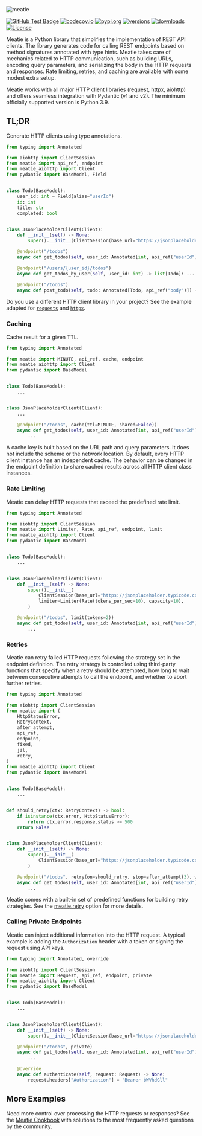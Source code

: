 <img src="https://repository-images.githubusercontent.com/735134836/df6752b8-38fa-4550-968e-cd2eda4adb37" alt="meatie">

[![GitHub Test Badge][1]][2] [![codecov.io][3]][4] [![pypi.org][5]][6] [![versions][7]][8]
[![downloads][9]][10] [![License][11]][12]

[1]: https://github.com/pmateusz/meatie/actions/workflows/ci.yaml/badge.svg "GitHub CI Badge"

[2]: https://github.com/pmateusz/meatie/actions/workflows/ci.yaml "GitHub Actions Page"

[3]: https://codecov.io/gh/pmateusz/meatie/branch/master/graph/badge.svg?branch=master "Coverage Badge"

[4]: https://codecov.io/gh/pmateusz/meatie?branch=master "Codecov site"

[5]: https://img.shields.io/pypi/v/meatie.svg "Pypi Latest Version Badge"

[6]: https://pypi.python.org/pypi/meatie "Pypi site"

[7]:https://img.shields.io/pypi/pyversions/meatie.svg

[8]: https://github.com/pmateusz/meatie

[9]: https://static.pepy.tech/badge/meatie

[10]: https://pepy.tech/project/meatie

[11]: https://img.shields.io/github/license/pmateusz/meatie "License Badge"

[12]: https://opensource.org/license/bsd-3-clause "License"

Meatie is a Python library that simplifies the implementation of REST API clients. The library generates code for
calling REST endpoints based on method signatures annotated with type hints. Meatie takes care of mechanics related to
HTTP communication, such as building URLs, encoding query parameters, and serializing the body in the HTTP requests and
responses. Rate limiting, retries, and caching are available with some modest extra setup.

Meatie works with all major HTTP client libraries (request, httpx, aiohttp) and offers seamless integration with
Pydantic (v1 and v2). The minimum officially supported version is Python 3.9.

## TL;DR

Generate HTTP clients using type annotations.

```python
from typing import Annotated

from aiohttp import ClientSession
from meatie import api_ref, endpoint
from meatie_aiohttp import Client
from pydantic import BaseModel, Field


class Todo(BaseModel):
    user_id: int = Field(alias="userId")
    id: int
    title: str
    completed: bool


class JsonPlaceholderClient(Client):
    def __init__(self) -> None:
        super().__init__(ClientSession(base_url="https://jsonplaceholder.typicode.com"))

    @endpoint("/todos")
    async def get_todos(self, user_id: Annotated[int, api_ref("userId")] = None) -> list[Todo]: ...

    @endpoint("/users/{user_id}/todos")
    async def get_todos_by_user(self, user_id: int) -> list[Todo]: ...

    @endpoint("/todos")
    async def post_todo(self, todo: Annotated[Todo, api_ref("body")]) -> Todo: ...
```

Do you use a different HTTP client library in your project? See the example adapted for [
`requests`](./tests/examples/requests/tutorial/test_basics.py) and [
`httpx`](./tests/examples/httpx/tutorial/test_basics.py).

### Caching

Cache result for a given TTL.

```python
from typing import Annotated

from meatie import MINUTE, api_ref, cache, endpoint
from meatie_aiohttp import Client
from pydantic import BaseModel


class Todo(BaseModel):
    ...


class JsonPlaceholderClient(Client):
    ...

    @endpoint("/todos", cache(ttl=MINUTE, shared=False))
    async def get_todos(self, user_id: Annotated[int, api_ref("userId")] = None) -> list[Todo]:
        ...
```

A cache key is built based on the URL path and query parameters. It does not include the scheme or the network location.
By default, every HTTP client instance has an independent cache. The behavior can be changed in the endpoint definition
to share cached results across all HTTP client class instances.

### Rate Limiting

Meatie can delay HTTP requests that exceed the predefined rate limit.

```python
from typing import Annotated

from aiohttp import ClientSession
from meatie import Limiter, Rate, api_ref, endpoint, limit
from meatie_aiohttp import Client
from pydantic import BaseModel


class Todo(BaseModel):
    ...


class JsonPlaceholderClient(Client):
    def __init__(self) -> None:
        super().__init__(
            ClientSession(base_url="https://jsonplaceholder.typicode.com"),
            limiter=Limiter(Rate(tokens_per_sec=10), capacity=10),
        )

    @endpoint("/todos", limit(tokens=2))
    async def get_todos(self, user_id: Annotated[int, api_ref("userId")] = None) -> list[Todo]:
        ...
```

### Retries

Meatie can retry failed HTTP requests following the strategy set in the endpoint definition. The retry strategy is
controlled using third-party functions that specify when a retry should be attempted, how long to wait between
consecutive attempts to call the endpoint, and whether to abort further retries.

```python
from typing import Annotated

from aiohttp import ClientSession
from meatie import (
    HttpStatusError,
    RetryContext,
    after_attempt,
    api_ref,
    endpoint,
    fixed,
    jit,
    retry,
)
from meatie_aiohttp import Client
from pydantic import BaseModel


class Todo(BaseModel):
    ...


def should_retry(ctx: RetryContext) -> bool:
    if isinstance(ctx.error, HttpStatusError):
        return ctx.error.response.status >= 500
    return False


class JsonPlaceholderClient(Client):
    def __init__(self) -> None:
        super().__init__(
            ClientSession(base_url="https://jsonplaceholder.typicode.com", raise_for_status=True)
        )

    @endpoint("/todos", retry(on=should_retry, stop=after_attempt(3), wait=fixed(5) + jit(2)))
    async def get_todos(self, user_id: Annotated[int, api_ref("userId")] = None) -> list[Todo]:
        ...
```

Meatie comes with a built-in set of predefined functions for building retry strategies. See
the [meatie.retry](./src/meatie/option/retry_option.py) option for more details.

### Calling Private Endpoints

Meatie can inject additional information into the HTTP request. A typical example is adding the `Authorization` header
with a token or signing the request using API keys.

```python
from typing import Annotated, override

from aiohttp import ClientSession
from meatie import Request, api_ref, endpoint, private
from meatie_aiohttp import Client
from pydantic import BaseModel


class Todo(BaseModel):
    ...


class JsonPlaceholderClient(Client):
    def __init__(self) -> None:
        super().__init__(ClientSession(base_url="https://jsonplaceholder.typicode.com"))

    @endpoint("/todos", private)
    async def get_todos(self, user_id: Annotated[int, api_ref("userId")] = None) -> list[Todo]:
        ...

    @override
    async def authenticate(self, request: Request) -> None:
        request.headers["Authorization"] = "Bearer bWVhdGll"
```

## More Examples

Need more control over processing the HTTP requests or responses? See the [Meatie Cookbook](./docs/cookbook.md) with
solutions to the most frequently asked questions by the community.
